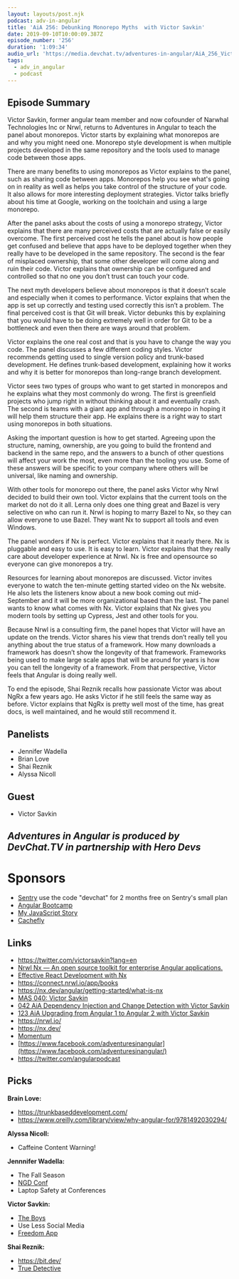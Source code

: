 ```yaml
---
layout: layouts/post.njk
podcast: adv-in-angular
title: 'AiA 256: Debunking Monorepo Myths  with Victor Savkin'
date: 2019-09-10T10:00:09.387Z
episode_number: '256'
duration: '1:09:34'
audio_url: 'https://media.devchat.tv/adventures-in-angular/AiA_256_Victor_Savkin.mp3'
tags:
  - adv_in_angular
  - podcast
---
```

## **Episode Summary**

Victor Savkin, former angular team member and now cofounder of Narwhal Technologies Inc or Nrwl, returns to Adventures in Angular to teach the panel about monorepos. Victor starts by explaining what monorepos are and why you might need one. Monorepo style development is when multiple projects developed in the same repository and the tools used to manage code between those apps. 

There are many benefits to using monorepos as Victor explains to the panel, such as sharing code between apps. Monorepos help you see what's going on in reality as well as helps you take control of the structure of your code. It also allows for more interesting deployment strategies. Victor talks briefly about his time at Google, working on the toolchain and using a large monorepo.

After the panel asks about the costs of using a monorepo strategy, Victor explains that there are many perceived costs that are actually false or easily overcome. The first perceived cost he tells the panel about is how people get confused and believe that apps have to be deployed together when they really have to be developed in the same repository. The second is the fear of misplaced ownership, that some other developer will come along and ruin their code. Victor explains that ownership can be configured and controlled so that no one you don’t trust can touch your code. 

The next myth developers believe about monorepos is that it doesn’t scale and especially when it comes to performance. Victor explains that when the app is set up correctly and testing used correctly this isn’t a problem. The final perceived cost is that Git will break. Victor debunks this by explaining that you would have to be doing extremely well in order for Git to be a bottleneck and even then there are ways around that problem. 

Victor explains the one real cost and that is you have to change the way you code. The panel discusses a few different coding styles. Victor recommends getting used to single version policy and trunk-based development. He defines trunk-based development, explaining how it works and why it is better for monorepos than long-range branch development. 

Victor sees two types of groups who want to get started in monorepos and he explains what they most commonly do wrong. The first is greenfield projects who jump right in without thinking about it and eventually crash. The second is teams with a giant app and through a monorepo in hoping it will help them structure their app. He explains there is a right way to start using monorepos in both situations.

Asking the important question is how to get started. Agreeing upon the structure, naming, ownership, are you going to build the frontend and backend in the same repo, and the answers to a bunch of other questions will affect your work the most, even more than the tooling you use. Some of these answers will be specific to your company where others will be universal, like naming and ownership. 

With other tools for monorepo out there, the panel asks Victor why Nrwl decided to build their own tool. Victor explains that the current tools on the market do not do it all. Lerna only does one thing great and Bazel is very selective on who can run it. Nrwl is hoping to marry Bazel to Nx, so they can allow everyone to use Bazel. They want Nx to support all tools and even Windows. 

The panel wonders if Nx is perfect. Victor explains that it nearly there. Nx is pluggable and easy to use. It is easy to learn. Victor explains that they really care about developer experience at Nrwl. Nx is free and opensource so everyone can give monorepos a try. 

Resources for learning about monorepos are discussed. Victor invites everyone to watch the ten-minute getting started video on the Nx website. He also lets the listeners know about a new book coming out mid-September and it will be more organizational based than the last. The panel wants to know what comes with Nx. Victor explains that Nx gives you modern tools by setting up Cypress, Jest and other tools for you.

Because Nrwl is a consulting firm, the panel hopes that Victor will have an update on the trends. Victor shares his view that trends don’t really tell you anything about the true status of a framework. How many downloads a framework has doesn’t show the longevity of that framework. Frameworks being used to make large scale apps that will be around for years is how you can tell the longevity of a framework. From that perspective, Victor feels that Angular is doing really well. 

To end the episode, Shai Reznik recalls how passionate Victor was about NgRx a few years ago. He asks Victor if he still feels the same way as before. Victor explains that NgRx is pretty well most of the time, has great docs, is well maintained, and he would still recommend it.

## **Panelists**

* Jennifer Wadella
* Brian Love
* Shai Reznik
* Alyssa Nicoll

## **Guest**

* Victor Savkin

## _**Adventures in Angular is produced by DevChat.TV in partnership with Hero Devs**_

# **Sponsors** 

* [Sentry](http://sentry.io/) use the code "devchat" for 2 months free on Sentry's small plan
* [Angular Bootcamp](https://angularbootcamp.com/)
* [My JavaScript Story](https://devchat.tv/my-javascript-story/)
* [Cachefly](https://www.cachefly.com/)

## **Links**

* <https://twitter.com/victorsavkin?lang=en>
* [Nrwl Nx — An open source toolkit for enterprise Angular applications.](https://blog.nrwl.io/nrwl-nx-an-open-source-toolkit-for-enterprise-angular-applications-38698e94d65)
* [Effective React Development with Nx](https://connect.nrwl.io/app/books/effective-react-with-nx)
* <https://connect.nrwl.io/app/books>
* <https://nx.dev/angular/getting-started/what-is-nx>
* [MAS 040: Victor Savkin](https://devchat.tv/my-angular-story/mas-040-victor-savkin/)
* [042 AiA Dependency Injection and Change Detection with Victor Savkin](https://devchat.tv/adv-in-angular/042-aia-dependency-injection-and-change-detection-with-victor-savkin/)
* [123 AiA Upgrading from Angular 1 to Angular 2 with Victor Savkin](https://devchat.tv/adv-in-angular/123-aia-upgrading-from-angular-1-to-angular-2-with-victor-savkin/)
* <https://nrwl.io/>
* <https://nx.dev/>
* [Momentum](https://chrome.google.com/webstore/detail/momentum/laookkfknpbbblfpciffpaejjkokdgca?hl=en)
* [https://www.facebook.com/adventuresinangular](https://www.facebook.com/adventuresinangular/)
* <https://twitter.com/angularpodcast>

## **Picks**

**Brain Love:**

* <https://trunkbaseddevelopment.com/>
* <https://www.oreilly.com/library/view/why-angular-for/9781492030294/>

**Alyssa Nicoll:**

* Caffeine Content Warning!

**Jennnifer Wadella:**

* The Fall Season
* [NGD Conf](https://www.nvidia.com/en-us/gtc/)
* Laptop Safety at Conferences

**Victor Savkin:**

* [The Boys](https://www.amazon.com/dp/B07QQQ52B3/ref=dvm_us_dl_sl_go_ast_19BOY_TLe%7Cc_375798336448_m_lravi60A-dc_s__?gclid=CjwKCAjw8NfrBRA7EiwAfiVJpWIencec5syX_b3bRgeG8PGZXABeVAKIG7-g0HgHGloSjWWKfqq12RoCmzkQAvD_BwE)
* Use Less Social Media
* [Freedom App](https://freedom.to/)

**Shai Reznik:**

* <https://bit.dev/>
* [True Detective](https://www.amazon.com/gp/video/detail/B07NSNJBXW/ref=atv_dl_rdr)
